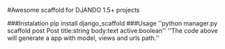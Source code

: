 #Awesome scaffold for DJANDO 1.5+ projects


###Instalation
pip install django_scaffold
###Usage
''python manager.py scaffold post Post title:string body:text
active:boolean''
''The code above will generate a app with model, views and urls path.''
